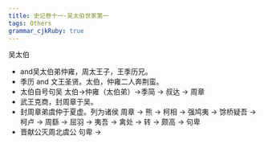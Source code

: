 ```yaml
---
title: 史记卷十一·吴太伯世家第一
tags: Others
grammar_cjkRuby: true
---
```

吴太伯
* and吴太伯弟仲雍，周太王子，王季历兄。
* 季历 and 文王圣贤。太伯，仲雍二人奔荆蛮。
* 太伯自号句吴
太伯->仲雍（太伯弟）->季简 -> 叔达 -> 周章
* 武王克商，封周章于吴。
* 封周章弟虞仲于夏虚。列为诸侯
周章 -> 熊 -> 柯相 -> 强鸠夷 -> 馀桥疑吾 -> 柯卢 -> 周繇 -> 屈羽 -> 夷吾 -> 禽处 -> 转 -> 颇高 -> 句卑
* 晋献公灭周北虞公
句卑 -> 